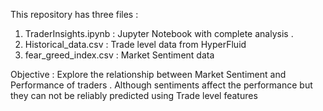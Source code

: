 This repository has three files : 
1. TraderInsights.ipynb : Jupyter Notebook with complete analysis .
2. Historical_data.csv : Trade level data from HyperFluid
3. fear_greed_index.csv : Market Sentiment data

Objective : Explore the relationship between Market Sentiment and Performance of traders . 
Although sentiments affect the performance but they can not be reliably predicted using Trade level features 

